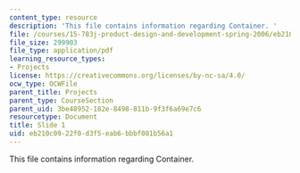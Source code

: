 ```yaml
---
content_type: resource
description: 'This file contains information regarding Container. '
file: /courses/15-783j-product-design-and-development-spring-2006/eb210c0922f0d3f5eab6bbbf081b56a1_containner.pdf
file_size: 299903
file_type: application/pdf
learning_resource_types:
- Projects
license: https://creativecommons.org/licenses/by-nc-sa/4.0/
ocw_type: OCWFile
parent_title: Projects
parent_type: CourseSection
parent_uid: 3be48952-182e-8498-811b-9f3f6a69e7c6
resourcetype: Document
title: Slide 1
uid: eb210c09-22f0-d3f5-eab6-bbbf081b56a1
---
```

This file contains information regarding Container. 